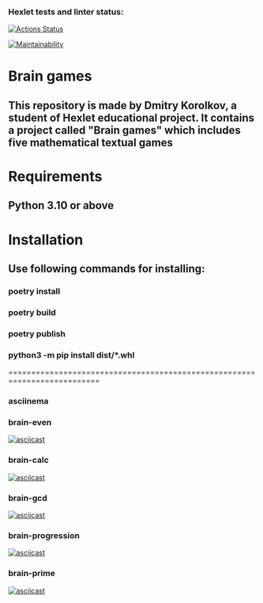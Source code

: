 ### Hexlet tests and linter status:
[![Actions Status](https://github.com/SlashDimka/python-project-49/workflows/hexlet-check/badge.svg)](https://github.com/SlashDimka/python-project-49/actions)

[![Maintainability](https://api.codeclimate.com/v1/badges/9bb653b237c0ff8725e8/maintainability)](https://codeclimate.com/github/SlashDimka/python-project-49/maintainability)

# Brain games
## This repository is made by Dmitry Korolkov, a student of Hexlet educational project. It contains a project called "Brain games" which includes five mathematical textual games 

# Requirements
## Python 3.10 or above

# Installation
## Use following commands for installing:

### poetry install
### poetry build
### poetry publish
### python3 -m pip install dist/*.whl
==========================================================================
### asciinema
### brain-even
[![asciicast](https://asciinema.org/a/ZYNTd037lV6sewj101KTyHM0U.svg)](https://asciinema.org/a/ZYNTd037lV6sewj101KTyHM0U)
### brain-calc
[![asciicast](https://asciinema.org/a/tsk4XhVeyMBhbxps8cOvkPVOb.svg)](https://asciinema.org/a/tsk4XhVeyMBhbxps8cOvkPVOb)
### brain-gcd
[![asciicast](https://asciinema.org/a/UsJSeSEksf8IDk0Jq5ylwZMV9.svg)](https://asciinema.org/a/UsJSeSEksf8IDk0Jq5ylwZMV9)
### brain-progression
[![asciicast](https://asciinema.org/a/gd7OzDzDFlSD4BRxvSUIjqOVa.svg)](https://asciinema.org/a/gd7OzDzDFlSD4BRxvSUIjqOVa)
### brain-prime
[![asciicast](https://asciinema.org/a/TGKSVrI6oyKogJ7m9XIlExiLd.svg)](https://asciinema.org/a/TGKSVrI6oyKogJ7m9XIlExiLd)

